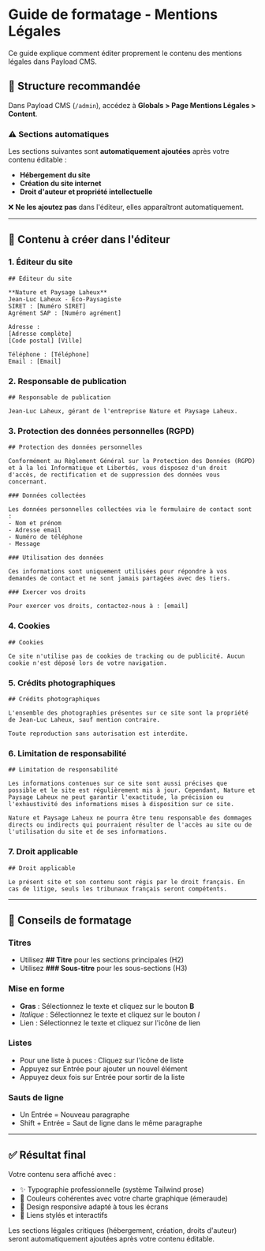 # Guide de formatage - Mentions Légales

Ce guide explique comment éditer proprement le contenu des mentions légales dans Payload CMS.

## 🎯 Structure recommandée

Dans Payload CMS (`/admin`), accédez à **Globals > Page Mentions Légales > Content**.

### ⚠️ Sections automatiques

Les sections suivantes sont **automatiquement ajoutées** après votre contenu éditable :
- **Hébergement du site**
- **Création du site internet**
- **Droit d'auteur et propriété intellectuelle**

❌ **Ne les ajoutez pas** dans l'éditeur, elles apparaîtront automatiquement.

---

## 📝 Contenu à créer dans l'éditeur

### 1. Éditeur du site

```
## Éditeur du site

**Nature et Paysage Laheux**
Jean-Luc Laheux - Éco-Paysagiste
SIRET : [Numéro SIRET]
Agrément SAP : [Numéro agrément]

Adresse :
[Adresse complète]
[Code postal] [Ville]

Téléphone : [Téléphone]
Email : [Email]
```

### 2. Responsable de publication

```
## Responsable de publication

Jean-Luc Laheux, gérant de l'entreprise Nature et Paysage Laheux.
```

### 3. Protection des données personnelles (RGPD)

```
## Protection des données personnelles

Conformément au Règlement Général sur la Protection des Données (RGPD) et à la loi Informatique et Libertés, vous disposez d'un droit d'accès, de rectification et de suppression des données vous concernant.

### Données collectées

Les données personnelles collectées via le formulaire de contact sont :
- Nom et prénom
- Adresse email
- Numéro de téléphone
- Message

### Utilisation des données

Ces informations sont uniquement utilisées pour répondre à vos demandes de contact et ne sont jamais partagées avec des tiers.

### Exercer vos droits

Pour exercer vos droits, contactez-nous à : [email]
```

### 4. Cookies

```
## Cookies

Ce site n'utilise pas de cookies de tracking ou de publicité. Aucun cookie n'est déposé lors de votre navigation.
```

### 5. Crédits photographiques

```
## Crédits photographiques

L'ensemble des photographies présentes sur ce site sont la propriété de Jean-Luc Laheux, sauf mention contraire.

Toute reproduction sans autorisation est interdite.
```

### 6. Limitation de responsabilité

```
## Limitation de responsabilité

Les informations contenues sur ce site sont aussi précises que possible et le site est régulièrement mis à jour. Cependant, Nature et Paysage Laheux ne peut garantir l'exactitude, la précision ou l'exhaustivité des informations mises à disposition sur ce site.

Nature et Paysage Laheux ne pourra être tenu responsable des dommages directs ou indirects qui pourraient résulter de l'accès au site ou de l'utilisation du site et de ses informations.
```

### 7. Droit applicable

```
## Droit applicable

Le présent site et son contenu sont régis par le droit français. En cas de litige, seuls les tribunaux français seront compétents.
```

---

## 🎨 Conseils de formatage

### Titres
- Utilisez **## Titre** pour les sections principales (H2)
- Utilisez **### Sous-titre** pour les sous-sections (H3)

### Mise en forme
- **Gras** : Sélectionnez le texte et cliquez sur le bouton **B**
- *Italique* : Sélectionnez le texte et cliquez sur le bouton *I*
- Lien : Sélectionnez le texte et cliquez sur l'icône de lien

### Listes
- Pour une liste à puces : Cliquez sur l'icône de liste
- Appuyez sur Entrée pour ajouter un nouvel élément
- Appuyez deux fois sur Entrée pour sortir de la liste

### Sauts de ligne
- Un Entrée = Nouveau paragraphe
- Shift + Entrée = Saut de ligne dans le même paragraphe

---

## ✅ Résultat final

Votre contenu sera affiché avec :
- ✨ Typographie professionnelle (système Tailwind prose)
- 🎨 Couleurs cohérentes avec votre charte graphique (émeraude)
- 📱 Design responsive adapté à tous les écrans
- 🔗 Liens stylés et interactifs

Les sections légales critiques (hébergement, création, droits d'auteur) seront automatiquement ajoutées après votre contenu éditable.

